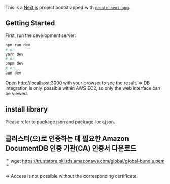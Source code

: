 This is a [Next.js](https://nextjs.org) project bootstrapped with [`create-next-app`](https://nextjs.org/docs/app/api-reference/cli/create-next-app).

## Getting Started

First, run the development server:

```bash
npm run dev
# or
yarn dev
# or
pnpm dev
# or
bun dev
```

Open [http://localhost:3000](http://localhost:3000) with your browser to see the result.
=> DB integration is only possible within AWS EC2, so only the web interface can be viewed.

## install library

Please refer to package.json and package-lock.json.

## 클러스터(으)로 인증하는 데 필요한 Amazon DocumentDB 인증 기관(CA) 인증서 다운로드
'''
wget https://truststore.pki.rds.amazonaws.com/global/global-bundle.pem
'''

=> Access is not possible without the corresponding certificate.
